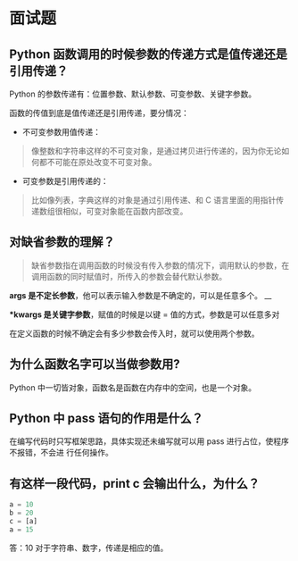 # 面试题

## Python 函数调用的时候参数的传递方式是值传递还是引用传递？

Python 的参数传递有：位置参数、默认参数、可变参数、关键字参数。

函数的传值到底是值传递还是引用传递，要分情况：

* 不可变参数用值传递：

> 像整数和字符串这样的不可变对象，是通过拷贝进行传递的，因为你无论如何都不可能在原处改变不可变对象。

* 可变参数是引用传递的：

> 比如像列表，字典这样的对象是通过引用传递、和 C 语言里面的用指针传递数组很相似，可变对象能在函数内部改变。

## 对缺省参数的理解？

> 缺省参数指在调用函数的时候没有传入参数的情况下，调用默认的参数，在调用函数的同时赋值时，所传入的参数会替代默认参数。

**args 是不定长参数**，他可以表示输入参数是不确定的，可以是任意多个。 __

**\*kwargs 是关键字参数**，赋值的时候是以键 = 值的方式，参数是可以任意多对

在定义函数的时候不确定会有多少参数会传入时，就可以使用两个参数。

## 为什么函数名字可以当做参数用?

Python 中一切皆对象，函数名是函数在内存中的空间，也是一个对象。

## Python 中 pass 语句的作用是什么？

在编写代码时只写框架思路，具体实现还未编写就可以用 pass 进行占位，使程序不报错，不会进 行任何操作。

## 有这样一段代码，print c 会输出什么，为什么？

```python
a = 10
b = 20
c = [a]
a = 15
```

答：10 对于字符串、数字，传递是相应的值。

